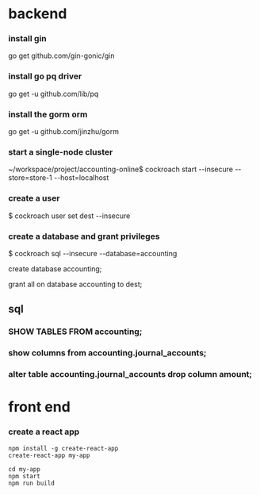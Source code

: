 # backend

### install gin

go get github.com/gin-gonic/gin

### install go pq driver

go get -u github.com/lib/pq

### install the gorm orm

go get -u github.com/jinzhu/gorm



### start a single-node cluster

~/workspace/project/accounting-online$ cockroach start --insecure --store=store-1 --host=localhost



### create a user

$ cockroach user set dest --insecure

### create a database and grant privileges

$ cockroach sql --insecure --database=accounting

create database accounting;

grant all on database accounting to dest;



## sql

### SHOW TABLES FROM accounting;

### show columns from accounting.journal_accounts;

### alter table accounting.journal_accounts drop column amount;

# front end

### create a react app

    npm install -g create-react-app
    create-react-app my-app

    cd my-app
    npm start
    npm run build
